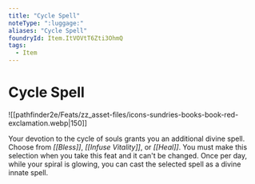 ```yaml
---
title: "Cycle Spell"
noteType: ":luggage:"
aliases: "Cycle Spell"
foundryId: Item.ItVOVtT6Zti3OhmQ
tags:
  - Item
---
```


# Cycle Spell
![[pathfinder2e/Feats/zz_asset-files/icons-sundries-books-book-red-exclamation.webp|150]]

Your devotion to the cycle of souls grants you an additional divine spell. Choose from _[[Bless]]_, _[[Infuse Vitality]]_, or _[[Heal]]_. You must make this selection when you take this feat and it can't be changed. Once per day, while your spiral is glowing, you can cast the selected spell as a divine innate spell.
